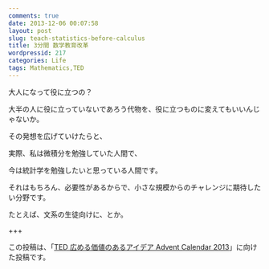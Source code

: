 ```yaml
---
comments: true
date: 2013-12-06 00:07:58
layout: post
slug: teach-statistics-before-calculus
title: 3分間 数学教育改革
wordpressid: 217
categories: Life
tags: Mathematics,TED
---
```


大人になって役に立つの？

大半の人に役に立っていないであろう代物を、役に立つものに変えてもいいんじゃないか。

その発想を広げていけたらと、

<!--more-->



実際、私は微積分を勉強していた人間で、

今は統計学を勉強したいと思っている人間です。

それはもちろん、必要性があるからで、小さな規模からのチャレンジに期待したい分野です。

たとえば、文系の生徒向けに、とか。

+++

この投稿は、「[TED 広める価値のあるアイデア Advent Calendar 2013](http://www.adventar.org/calendars/158)」に向けた投稿です。
